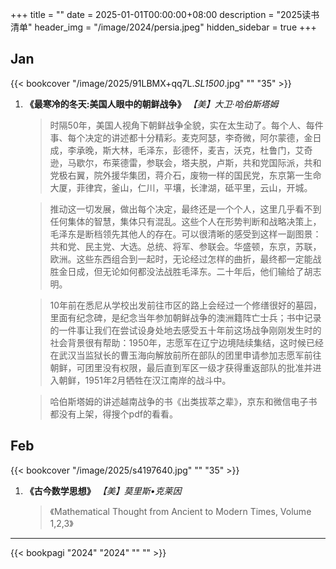 +++
title = ""
date = 2025-01-01T00:00:00+08:00
description = "2025读书清单"
header_img = "/image/2024/persia.jpeg"
hidden_sidebar = true
+++


## Jan
{{< bookcover "/image/2025/91LBMX+qq7L._SL1500_.jpg" "" "35" >}}
1. **《最寒冷的冬天:美国人眼中的朝鲜战争》** *【美】大卫·哈伯斯塔姆*
    > 时隔50年，美国人视角下朝鲜战争全貌，实在太生动了。每个人、每件事、每个决定的讲述都十分精彩。麦克阿瑟，李奇微，阿尔蒙德，金日成，李承晚，斯大林，毛泽东，彭德怀，麦吉，沃克，杜鲁门，艾奇逊，马歇尔，布莱德雷，参联会，塔夫脱，卢斯，共和党国际派，共和党极右翼，院外援华集团，蒋介石，废物一样的国民党，东京第一生命大厦，菲律宾，釜山，仁川，平壤，长津湖，砥平里，云山，开城。

    > 推动这一切发展，做出每个决定，最终还是一个个人，这里几乎看不到任何集体的智慧，集体只有混乱。这些个人在形势判断和战略决策上，毛泽东是断档领先其他人的存在。可以很清晰的感受到这样一副图景：共和党、民主党、大选。总统、将军、参联会。华盛顿，东京，苏联，欧洲。这些东西组合到一起时，无论经过怎样的曲折，最终都一定能战胜金日成，但无论如何都没法战胜毛泽东。二十年后，他们输给了胡志明。

    > 10年前在悉尼从学校出发前往市区的路上会经过一个修缮很好的墓园，里面有纪念碑，是纪念当年参加朝鲜战争的澳洲籍阵亡士兵；书中记录的一件事让我们在尝试设身处地去感受五十年前这场战争刚刚发生时的社会背景很有帮助：1950年，志愿军在辽宁边境陆续集结，这时候已经在武汉当监狱长的曹玉海向解放前所在部队的团里申请参加志愿军前往朝鲜，可团里没有权限，最后直到军区一级才获得重返部队的批准并进入朝鲜，1951年2月牺牲在汉江南岸的战斗中。

    > 哈伯斯塔姆的讲述越南战争的书《出类拔萃之辈》，京东和微信电子书都没有上架，得搜个pdf的看看。

## Feb
{{< bookcover "/image/2025/s4197640.jpg" "" "35" >}}
1. **《古今数学思想》** *【美】莫里斯•克莱因*
    > 《Mathematical Thought from Ancient to Modern Times, Volume 1,2,3》

---

{{< bookpagi "2024" "2024" "" "" >}}
